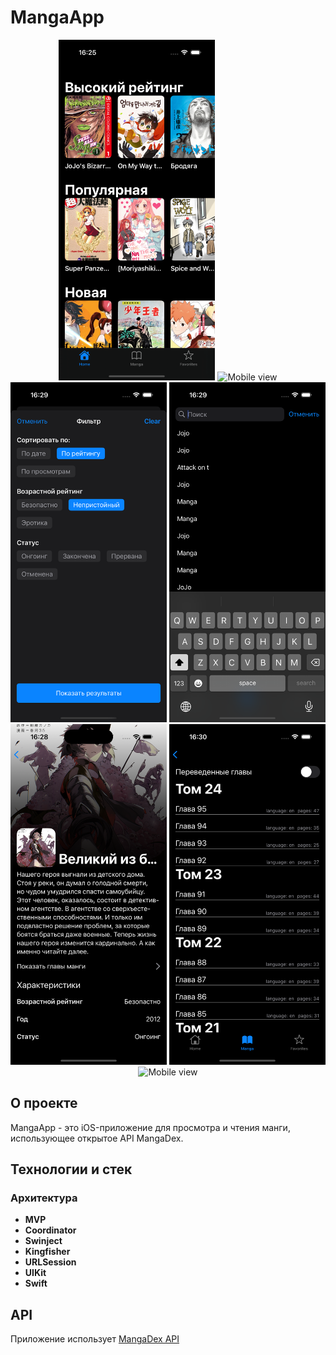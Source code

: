 # MangaApp

<div align="center">
    <img src="./arts/HomeScreen.png" alt="Mobile view" width="250"/>
    <img src="./arts/MangaKist.png" alt="Mobile view" width="250"/>
    <img src="./arts/Filter.png" alt="Mobile view" width="250"/>
    <img src="./arts/History.png" alt="Mobile view" width="250"/>
    <img src="./arts/MangaDetail.png" alt="Mobile view" width="250"/>
    <img src="./arts/Chapters.png" alt="Mobile view" width="250"/>
    <img src="./arts/ChapterDetail.png" alt="Mobile view" width="250"/>
</div>

## О проекте

MangaApp - это iOS-приложение для просмотра и чтения манги, использующее открытое API MangaDex.

## Технологии и стек

### Архитектура
- **MVP**
- **Coordinator**
- **Swinject**
- **Kingfisher**
- **URLSession**
- **UIKit**
- **Swift**

## API
Приложение использует [MangaDex API](https://api.mangadex.org/)

